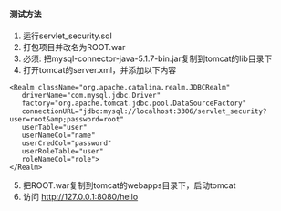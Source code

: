 #### 测试方法
1. 运行servlet_security.sql
2. 打包项目并改名为ROOT.war
3. 必须: 把mysql-connector-java-5.1.7-bin.jar复制到tomcat的lib目录下
4. 打开tomcat的server.xml，并添加以下内容
```
<Realm className="org.apache.catalina.realm.JDBCRealm"
   driverName="com.mysql.jdbc.Driver"
   factory="org.apache.tomcat.jdbc.pool.DataSourceFactory"
   connectionURL="jdbc:mysql://localhost:3306/servlet_security?user=root&amp;password=root"
   userTable="user"
   userNameCol="name"
   userCredCol="password"
   userRoleTable="user"
   roleNameCol="role">
</Realm>
```
5. 把ROOT.war复制到tomcat的webapps目录下，启动tomcat
6. 访问 http://127.0.0.1:8080/hello
